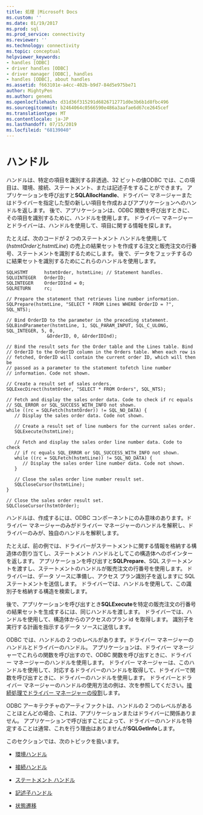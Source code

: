 ```yaml
---
title: 処理 |Microsoft Docs
ms.custom: ''
ms.date: 01/19/2017
ms.prod: sql
ms.prod_service: connectivity
ms.reviewer: ''
ms.technology: connectivity
ms.topic: conceptual
helpviewer_keywords:
- handles [ODBC]
- driver handles [ODBC]
- driver manager [ODBC], handles
- handles [ODBC], about handles
ms.assetid: f663101e-a4cc-402b-b9d7-84d5e975be71
author: MightyPen
ms.author: genemi
ms.openlocfilehash: d31d36f315291d6826712771d0e3b6b1d8fbc496
ms.sourcegitcommit: b2464064c0566590e486a3aafae6d67ce2645cef
ms.translationtype: MT
ms.contentlocale: ja-JP
ms.lasthandoff: 07/15/2019
ms.locfileid: "68139040"
---
```

# <a name="handles"></a>ハンドル
ハンドルは、特定の項目を識別する非透過、32 ビットの値ODBC では、この項目は、環境、接続、ステートメント、または記述子をすることができます。 アプリケーションを呼び出すと**SQLAllocHandle**、ドライバー マネージャーまたはドライバーを指定した型の新しい項目を作成およびアプリケーションへのハンドルを返します。 後で、アプリケーションは、ODBC 関数を呼び出すときに、その項目を識別するために、ハンドルを使用します。 ドライバー マネージャーとドライバーは、ハンドルを使用して、項目に関する情報を探します。  
  
 たとえば、次のコードが 2 つのステートメント ハンドルを使用して (*hstmtOrder*と*hstmtLine*) の売上の結果セットを作成する注文と販売注文の行番号、ステートメントを識別するためにします。 後で、データをフェッチするのに結果セットを識別するためにこれらのハンドルを使用します。  
  
```  
SQLHSTMT      hstmtOrder, hstmtLine; // Statement handles.  
SQLUINTEGER   OrderID;  
SQLINTEGER    OrderIDInd = 0;  
SQLRETURN     rc;  
  
// Prepare the statement that retrieves line number information.  
SQLPrepare(hstmtLine, "SELECT * FROM Lines WHERE OrderID = ?", SQL_NTS);  
  
// Bind OrderID to the parameter in the preceding statement.  
SQLBindParameter(hstmtLine, 1, SQL_PARAM_INPUT, SQL_C_ULONG, SQL_INTEGER, 5, 0,  
               &OrderID, 0, &OrderIDInd);  
  
// Bind the result sets for the Order table and the Lines table. Bind  
// OrderID to the OrderID column in the Orders table. When each row is  
// fetched, OrderID will contain the current order ID, which will then be  
// passed as a parameter to the statement tofetch line number  
// information. Code not shown.  
  
// Create a result set of sales orders.  
SQLExecDirect(hstmtOrder, "SELECT * FROM Orders", SQL_NTS);  
  
// Fetch and display the sales order data. Code to check if rc equals  
// SQL_ERROR or SQL_SUCCESS_WITH_INFO not shown.  
while ((rc = SQLFetch(hstmtOrder)) != SQL_NO_DATA) {  
   // Display the sales order data. Code not shown.  
  
   // Create a result set of line numbers for the current sales order.  
   SQLExecute(hstmtLine);  
  
   // Fetch and display the sales order line number data. Code to check  
   // if rc equals SQL_ERROR or SQL_SUCCESS_WITH_INFO not shown.  
   while ((rc = SQLFetch(hstmtLine)) != SQL_NO_DATA) {  
      // Display the sales order line number data. Code not shown.  
   }  
  
   // Close the sales order line number result set.  
   SQLCloseCursor(hstmtLine);  
}  
  
// Close the sales order result set.  
SQLCloseCursor(hstmtOrder);  
```  
  
 ハンドルは、作成するには、ODBC コンポーネントにのみ意味のあります。ドライバー マネージャーのみがドライバー マネージャーのハンドルを解釈し、ドライバーのみが、独自のハンドルを解釈します。  
  
 たとえば、前の例では、ドライバーがステートメントに関する情報を格納する構造体の割り当てし、ステートメント ハンドルとしてこの構造体へのポインターを返します。 アプリケーションを呼び出すと**SQLPrepare**、SQL ステートメントを渡すし、ステートメントのハンドルが販売注文の行番号を使用します。 ドライバーは、データ ソースに準備し、アクセス プラン識別子を返しますに SQL ステートメントを送信します。 ドライバーでは、ハンドルを使用して、この識別子を格納する構造を検索します。  
  
 後で、アプリケーションを呼び出すとき**SQLExecute**を特定の販売注文の行番号の結果セットを生成するには、同じハンドルを渡します。 ドライバーでは、ハンドルを使用して、構造体からのアクセスのプラン id を取得します。 識別子を実行する計画を指示するデータ ソースに送信します。  
  
 ODBC では、ハンドルの 2 つのレベルがあります。ドライバー マネージャーのハンドルとドライバーのハンドル。 アプリケーションは、ドライバー マネージャーでこれらの関数を呼び出すので、ODBC 関数を呼び出すときに、ドライバー マネージャーのハンドルを使用します。 ドライバー マネージャーは、このハンドルを使用して、対応するドライバーのハンドルを取得して、ドライバーで関数を呼び出すときに、ドライバーのハンドルを使用します。 ドライバーとドライバー マネージャーのハンドルの使用方法の例は、次を参照してください。[接続処理でドライバー マネージャーの役割](../../../odbc/reference/develop-app/driver-manager-s-role-in-the-connection-process.md)します。  
  
 ODBC アーキテクチャのアーティファクトは、ハンドルの 2 つのレベルがあることほとんどの場合、これは、アプリケーションまたはドライバーに関係ありません。 アプリケーションで呼び出すことによって、ドライバーのハンドルを特定することは通常、これを行う理由はありませんが**SQLGetInfo**します。  
  
 このセクションでは、次のトピックを扱います。  
  
-   [環境ハンドル](../../../odbc/reference/develop-app/environment-handles.md)  
  
-   [接続ハンドル](../../../odbc/reference/develop-app/connection-handles.md)  
  
-   [ステートメント ハンドル](../../../odbc/reference/develop-app/statement-handles.md)  
  
-   [記述子ハンドル](../../../odbc/reference/develop-app/descriptor-handles.md)  
  
-   [状態遷移](../../../odbc/reference/develop-app/state-transitions.md)
